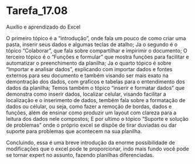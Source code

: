 # Tarefa_17.08
Auxílio e aprendizado do Excel 


O primeiro tópico é a “introdução”, onde fala um pouco de como criar uma pasta, inserir seus dados e algumas teclas de atalho; Ja o segundo é o tópico “Colaborar”, que fala sobre compartilhar e impirimir o documento; O terceiro tópico é o “Funções e formular” que mostra funções para facilitar e automatizar o preenchimento da planilha; Ja o quarto tópico é sobre “Importar e analisar dados”, explicando com importar dados e fontes  externos  para seu documento e também visando ser mais exato na demontração dos dados, com graficos e tabelas para o entendimento dos dados da planilha; Temos também o tópico “inserir e formatar dados” que demonstra como inserir dados, localizar celular, visando facilitar a localização e o inserimento de dados, tembém fala sobre a formatação de dados ou célular, ou seja, como fazer a remoção de bordas, dados e funções, além de ensinar como produzir um layout com clareza para a leitura dos dados nele compostos; E por ultimo o tópico “Suporte e solução de problemas” onde o próprio excel se dispõe de tirar duviadas ou dar suporte para problemas que acontecem na sua planilha. 

Concluindo, essa é uma breve introdução da enorme possibilidade de modificações que o excel pode te proporcionar, indo mais fundo você pode se tornar expert no assunto, fazendo planilhas diferenciadas. 

